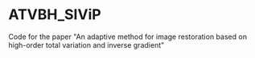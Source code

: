 # ATVBH_SIViP
Code for the paper "An adaptive method for image restoration based on high-order total variation and inverse gradient"
